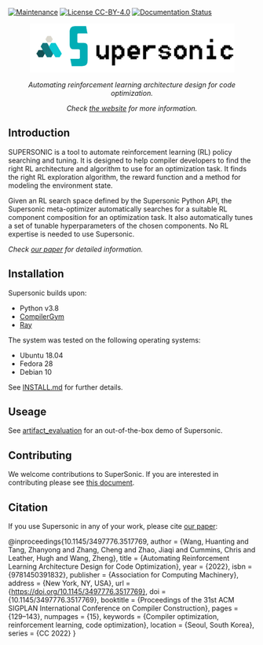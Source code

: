 
[![Maintenance](https://img.shields.io/badge/Maintained%3F-YES-green.svg)](https://github.com/HuantWang/SUPERSONIC/graphs/commit-activity)
[![License CC-BY-4.0](https://img.shields.io/badge/License-CC%20BY%204.0-blue.svg)](https://github.com/HuantWang/SUPERSONIC/blob/master/LICENSE)
[![Documentation Status](https://readthedocs.org/projects/supersonic/badge/?version=latest)](https://supersonic.readthedocs.io/en/latest/?badge=latest)

<div align="center">
 <img src="docs/source/_static/img/logo.png">
</div>

<p align="center">
  <i>Automating reinforcement learning architecture design for code optimization.</i>
</p>
<p align="center">
  <i>
    Check
    <a href="http://1.14.76.177:7033/index.html">the website</a>
    for more information.
  </i>
</p>

## Introduction
SUPERSONIC is a tool to automate reinforcement learning (RL) policy searching and tuning. It is designed to help compiler developers to find the right RL architecture and algorithm to use for an optimization task. It finds the right RL exploration algorithm, the reward function and a method for modeling the environment state. 

Given an RL search space defined by the Supersonic Python API, the Supersonic meta-optimizer automatically searches for a suitable RL component composition for an optimization task. It also automatically tunes a set of tunable hyperparameters of the chosen components. No RL expertise is needed to use Supersonic. 

*Check [our paper](https://dl.acm.org/doi/10.1145/3497776.3517769) for detailed information.*

## Installation

Supersonic builds upon:
-	Python v3.8 
-	[CompilerGym](https://github.com/facebookresearch/CompilerGym) 
-	[Ray](https://docs.ray.io/en/latest/rllib.html)
	
The system was tested on the following operating systems:
- Ubuntu 18.04
- Fedora 28
- Debian 10

See [INSTALL.md](INSTALL.md) for further details.

## Useage

See [artifact_evaluation](https://github.com/HuantWang/SUPERSONIC/blob/master/AE.md) for an out-of-the-box demo of Supersonic.


## Contributing

We welcome contributions to SuperSonic. If you are interested in contributing please see
[this document](https://github.com/HuantWang/SUPERSONIC/blob/master/CONTRIBUTING.md).

## Citation
If you use Supersonic in any of your work, please cite [our paper](https://dl.acm.org/doi/10.1145/3497776.3517769):

@inproceedings{10.1145/3497776.3517769,
author = {Wang, Huanting and Tang, Zhanyong and Zhang, Cheng and Zhao, Jiaqi and Cummins, Chris and Leather, Hugh and Wang, Zheng},
title = {Automating Reinforcement Learning Architecture Design for Code Optimization},
year = {2022},
isbn = {9781450391832},
publisher = {Association for Computing Machinery},
address = {New York, NY, USA},
url = {https://doi.org/10.1145/3497776.3517769},
doi = {10.1145/3497776.3517769},
booktitle = {Proceedings of the 31st ACM SIGPLAN International Conference on Compiler Construction},
pages = {129–143},
numpages = {15},
keywords = {Compiler optimization, reinforcement learning, code optimization},
location = {Seoul, South Korea},
series = {CC 2022}
}
